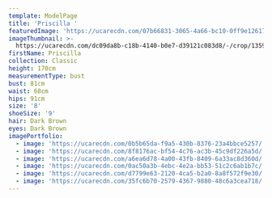 ```yaml
---
template: ModelPage
title: 'Priscilla '
featuredImage: 'https://ucarecdn.com/07b66831-3065-4a66-bc10-0ff9e12617fa/'
imageThumbnail: >-
  https://ucarecdn.com/dc09da8b-c18b-4140-b0e7-d39121c083d8/-/crop/1359x1944/98,0/-/preview/
firstName: Priscilla
collection: Classic
height: 170cm
measurementType: bust
bust: 81cm
waist: 68cm
hips: 91cm
size: '8'
shoeSize: '9'
hair: Dark Brown
eyes: Dark Brown
imagePortfolio:
  - image: 'https://ucarecdn.com/0b5b65da-f9a5-430b-8376-23a4bbce5257/'
  - image: 'https://ucarecdn.com/8f8176ac-bf54-4c76-ac3b-45c9df226a5d/'
  - image: 'https://ucarecdn.com/a6ea6d78-4a00-43fb-8409-6a33ac8d360d/'
  - image: 'https://ucarecdn.com/0ac50a3b-4ebc-4e2a-bb53-51c2c6ab1b7c/'
  - image: 'https://ucarecdn.com/d7799e63-2120-4ca5-b2a0-8a8f572f9e30/'
  - image: 'https://ucarecdn.com/35fc6b70-2579-4367-9880-48c6a3cea718/'
---
```


